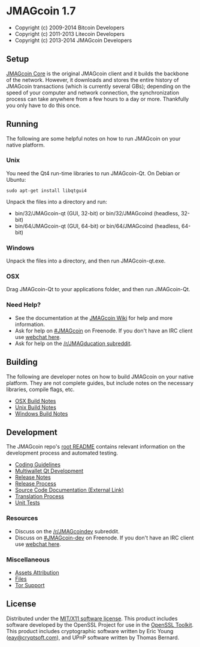 JMAGcoin 1.7
=====================

* Copyright (c) 2009-2014 Bitcoin Developers
* Copyright (c) 2011-2013 Litecoin Developers
* Copyright (c) 2013-2014 JMAGcoin Developers


Setup
---------------------
[JMAGcoin Core](http://JMAGcoin.com/en/download) is the original JMAGcoin client and it builds the backbone of the network. However, it downloads and stores the entire history of JMAGcoin transactions (which is currently several GBs); depending on the speed of your computer and network connection, the synchronization process can take anywhere from a few hours to a day or more. Thankfully you only have to do this once.

Running
---------------------
The following are some helpful notes on how to run JMAGcoin on your native platform. 

### Unix

You need the Qt4 run-time libraries to run JMAGcoin-Qt. On Debian or Ubuntu:

	sudo apt-get install libqtgui4

Unpack the files into a directory and run:

- bin/32/JMAGcoin-qt (GUI, 32-bit) or bin/32/JMAGcoind (headless, 32-bit)
- bin/64/JMAGcoin-qt (GUI, 64-bit) or bin/64/JMAGcoind (headless, 64-bit)



### Windows

Unpack the files into a directory, and then run JMAGcoin-qt.exe.

### OSX

Drag JMAGcoin-Qt to your applications folder, and then run JMAGcoin-Qt.

### Need Help?

* See the documentation at the [JMAGcoin Wiki](http://JMAGco.in/)
for help and more information.
* Ask for help on [#JMAGcoin](http://webchat.freenode.net?channels=JMAGcoin) on Freenode. If you don't have an IRC client use [webchat here](http://webchat.freenode.net?channels=JMAGcoin).
* Ask for help on the [/r/JMAGducation subreddit](http://reddit.com/r/JMAGducation).

Building
---------------------
The following are developer notes on how to build JMAGcoin on your native platform. They are not complete guides, but include notes on the necessary libraries, compile flags, etc.

- [OSX Build Notes](build-osx.md)
- [Unix Build Notes](build-unix.md)
- [Windows Build Notes](build-msw.md)

Development
---------------------
The JMAGcoin repo's [root README](https://github.com/JMAGcoin/JMAGcoin/blob/master/README.md) contains relevant information on the development process and automated testing.

- [Coding Guidelines](coding.md)
- [Multiwallet Qt Development](multiwallet-qt.md)
- [Release Notes](release-notes.md)
- [Release Process](release-process.md)
- [Source Code Documentation (External Link)](https://dev.visucore.com/bitcoin/doxygen/)
- [Translation Process](translation_process.md)
- [Unit Tests](unit-tests.md)

### Resources
* Discuss on the [/r/JMAGcoindev](http://www.reddit.com/r/JMAGcoindev) subreddit.
* Discuss on [#JMAGcoin-dev](http://webchat.freenode.net/?channels=JMAGcoin-dev) on Freenode. If you don't have an IRC client use [webchat here](http://webchat.freenode.net/?channels=JMAGcoin-dev).

### Miscellaneous
- [Assets Attribution](assets-attribution.md)
- [Files](files.md)
- [Tor Support](tor.md)

License
---------------------
Distributed under the [MIT/X11 software license](http://www.opensource.org/licenses/mit-license.php).
This product includes software developed by the OpenSSL Project for use in the [OpenSSL Toolkit](http://www.openssl.org/). This product includes
cryptographic software written by Eric Young ([eay@cryptsoft.com](mailto:eay@cryptsoft.com)), and UPnP software written by Thomas Bernard.
